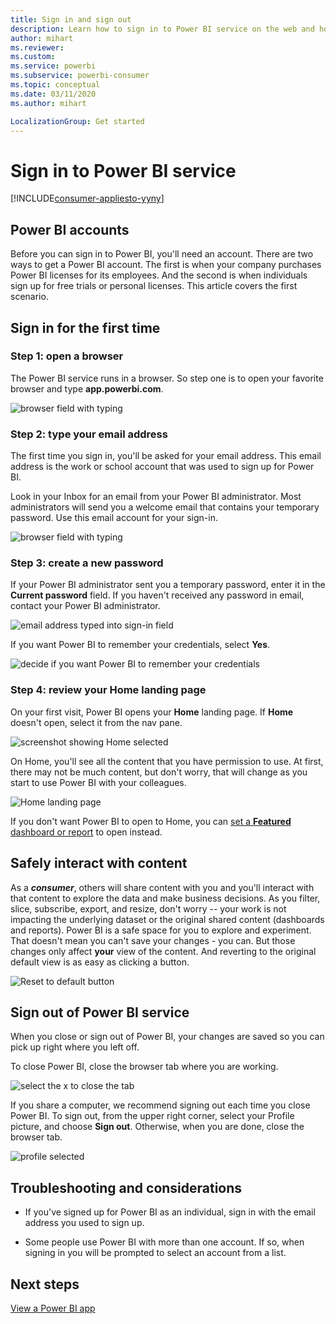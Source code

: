 ```yaml
---
title: Sign in and sign out
description: Learn how to sign in to Power BI service on the web and how to sign out.
author: mihart
ms.reviewer:  
ms.custom:  
ms.service: powerbi
ms.subservice: powerbi-consumer
ms.topic: conceptual
ms.date: 03/11/2020
ms.author: mihart

LocalizationGroup: Get started
---
```


# Sign in to Power BI service

[!INCLUDE[consumer-appliesto-yyny](../includes/consumer-appliesto-ynny.md)]

## Power BI accounts
Before you can sign in to Power BI, you'll need an account. There are two ways to get a Power BI account. The first is when your company purchases Power BI licenses for its employees. And the second is when individuals sign up for free trials or personal licenses. This article covers the first scenario.

## Sign in for the first time

### Step 1: open a browser
The Power BI service runs in a browser.  So step one is to open your favorite browser and type **app.powerbi.com**.

![browser field with typing](media/end-user-sign-in/power-bi-sign-in.png)

### Step 2: type your email address
The first time you sign in, you'll be asked for your email address.  This email address is the work or school account that was used to sign up for Power BI.  

Look in your Inbox for an email from your Power BI administrator. Most administrators will send you a welcome email that contains your temporary password. Use this email account for your sign-in. 

![browser field with typing](media/end-user-sign-in/power-bi-password.png)


 
### Step 3: create a new password
If your Power BI administrator sent you a temporary password, enter it in the **Current password** field. 
If you haven't received any password in email, contact your Power BI administrator.

![email address typed into sign-in field](media/end-user-sign-in/power-bi-login.png)

If you want Power BI to remember your credentials, select **Yes**. 

![decide if you want Power BI to remember your credentials](media/end-user-sign-in/power-bi-stay-signed-in.png)


### Step 4: review your Home landing page
On your first visit, Power BI opens your **Home** landing page. If **Home** doesn't open, select it from the nav pane. 

![screenshot showing Home selected](media/end-user-sign-in/power-bi-home-selected.png)

On Home, you'll see all the content that you have permission to use. At first, there may not be much content, but don't worry, that will change as you start to use Power BI with your colleagues. 

![Home landing page](media/end-user-sign-in/power-bi-home-landing.png)

If you don't want Power BI to open to Home, you can [set a **Featured** dashboard or report](end-user-featured.md) to open instead. 

## Safely interact with content
As a ***consumer***, others will share content with you and you'll interact with that content to explore the data and make business decisions.  As you filter, slice, subscribe, export, and resize, don't worry -- your work is not impacting the underlying dataset or the original shared content (dashboards and reports). Power BI is a safe space for you to explore and experiment. 
That doesn't mean you can't save your changes - you can. But those changes only affect **your** view of the content. And reverting to the original default view is as easy as clicking a button.

![Reset to default button](media/end-user-sign-in/power-bi-reset.png)

## Sign out of Power BI service
When you close or sign out of Power BI, your changes are saved so you can pick up right where you left off.

To close Power BI, close the browser tab where you are working. 

![select the x to close the tab](media/end-user-sign-in/power-bi-close.png) 

If you share a computer, we recommend signing out each time you close Power BI.  To sign out, from the upper right corner, select your Profile picture, and choose **Sign out**. Otherwise, when you are done, close the browser tab.

![profile selected](media/end-user-sign-in/power-bi-sign-out.png) 

## Troubleshooting and considerations
- If you've signed up for Power BI as an individual, sign in with the email address you used to sign up.

- Some people use Power BI with more than one account. If so, when signing in you will be prompted to select an account from a list. 

## Next steps
[View a Power BI app](end-user-app-view.md)
